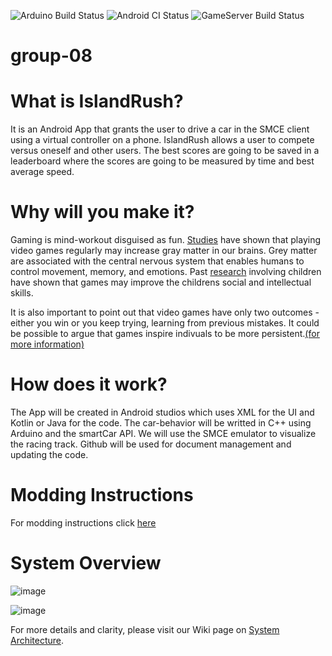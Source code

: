 ![Arduino Build Status](https://github.com/DIT113-V22/group-08/actions/workflows/arduino-build.yml/badge.svg)
![Android CI Status](https://github.com/DIT113-V22/group-08/actions/workflows/android-ci.yml/badge.svg)
![GameServer Build Status](https://github.com/DIT113-V22/group-08/actions/workflows/gameServer-build.yml/badge.svg)
# group-08

# What is IslandRush?
It is an Android App that grants the user to drive a car in the SMCE client using a virtual controller on a phone. IslandRush allows a user to compete versus oneself and other users. The best scores are going to be saved in a leaderboard where the scores are going to be measured by time and best average speed. 

# Why will you make it?
Gaming is mind-workout disguised as fun. [Studies](https://www.sciencealert.com/gamers-have-more-grey-matter-and-better-brain-connectivity-study-suggests) have shown that playing video games regularly may increase gray matter in our brains. Grey matter are associated with the central nervous system that enables humans to control movement, memory, and emotions. Past [research](https://www.independent.co.uk/games/video-games-children-learning-intelligence-social-skills-study-a6920961.html) involving children have shown that games may improve the childrens social and intellectual skills.

It is also important to point out that video games have only two outcomes -either you win or you keep trying, learning from previous mistakes. It could be possible to argue that games inspire indivuals to be more persistent.[(for more information)](https://www.edutopia.org/blog/neurologist-makes-case-video-game-model-learning-tool)

# How does it work?
The App will be created in Android studios which uses XML for the UI and Kotlin or Java for the code.
The car-behavior will be writted in C++ using Arduino and the smartCar API.
We will use the SMCE emulator to visualize the racing track.
Github will be used for document management and updating the code.


# Modding Instructions
For modding instructions click [here](https://github.com/DIT113-V22/group-08/wiki/Modding-Instructions)
# System Overview
![image](https://user-images.githubusercontent.com/91395562/167540595-130d5d76-0b58-43e0-b49b-2ea8c59734af.png)

![image](https://user-images.githubusercontent.com/91395562/167541568-7ab96e7e-542f-4f26-9244-2c24bbe422b5.png)

For more details and clarity, please visit our Wiki page on [System Architecture](https://github.com/DIT113-V22/group-08/wiki/System-Architecture).

